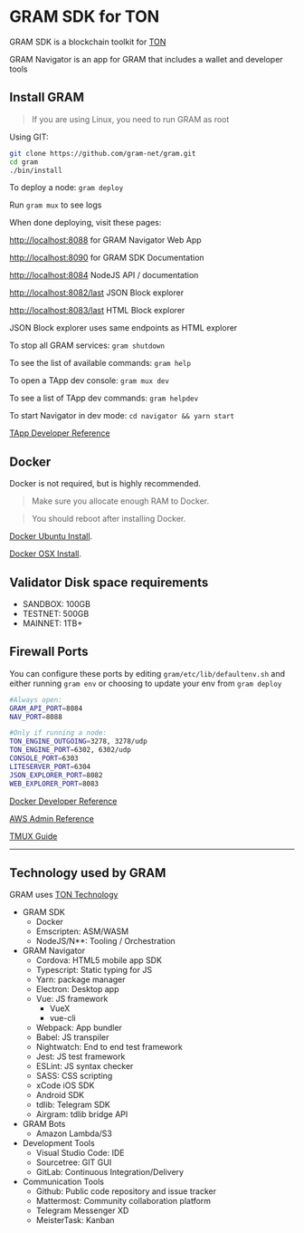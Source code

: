 # GRAM SDK for TON

GRAM SDK is a blockchain toolkit for [TON](ton.org)

GRAM Navigator is an app for GRAM that includes a wallet and developer tools

## Install GRAM

> If you are using Linux, you need to run GRAM as root

Using GIT:

```bash
git clone https://github.com/gram-net/gram.git
cd gram
./bin/install
```

To deploy a node: `gram deploy`

Run `gram mux` to see logs

When done deploying, visit these pages:

<http://localhost:8088> for GRAM Navigator Web App

<http://localhost:8090> for GRAM SDK Documentation

<http://localhost:8084> NodeJS API / documentation

<http://localhost:8082/last> JSON Block explorer

<http://localhost:8083/last> HTML Block explorer

JSON Block explorer uses same endpoints as HTML explorer

To stop all GRAM services: `gram shutdown`

To see the list of available commands: `gram help`

To open a TApp dev console: `gram mux dev`

To see a list of TApp dev commands: `gram helpdev`

To start Navigator in dev mode: `cd navigator && yarn start`

[TApp Developer Reference](./reference/TApp-Development.md)

## Docker

Docker is not required, but is highly recommended.

> Make sure you allocate enough RAM to Docker.

> You should reboot after installing Docker.

[Docker Ubuntu Install](./reference/docker-install-ubuntu.md).

[Docker OSX Install](https://docs.docker.com/docker-for-mac/install/).

## Validator Disk space requirements

* SANDBOX: 100GB
* TESTNET: 500GB
* MAINNET: 1TB+

## Firewall Ports

You can configure these ports by editing `gram/etc/lib/defaultenv.sh` and either running `gram env` or choosing to update your env from `gram deploy`

```bash
#Always open:
GRAM_API_PORT=8084
NAV_PORT=8088

#Only if running a node:
TON_ENGINE_OUTGOING=3278, 3278/udp
TON_ENGINE_PORT=6302, 6302/udp
CONSOLE_PORT=6303
LITESERVER_PORT=6304
JSON_EXPLORER_PORT=8082
WEB_EXPLORER_PORT=8083
```

[Docker Developer Reference](./validator-node-admin/docker.md)

[AWS Admin Reference](./reference/aws.md)

[TMUX Guide](./reference/tmux.md)

____

## Technology used by GRAM

GRAM uses [TON Technology](http://ton.org)

* GRAM SDK
  * Docker
  * Emscripten: ASM/WASM
  * NodeJS/N**: Tooling / Orchestration
* GRAM Navigator
  * Cordova: HTML5 mobile app SDK  
  * Typescript: Static typing for JS
  * Yarn: package manager
  * Electron: Desktop app
  * Vue: JS framework
    * VueX
    * vue-cli
  * Webpack: App bundler
  * Babel: JS transpiler
  * Nightwatch: End to end test framework
  * Jest: JS test framework
  * ESLint: JS syntax checker
  * SASS: CSS scripting
  * xCode iOS SDK
  * Android SDK
  * tdlib: Telegram SDK
  * Airgram: tdlib bridge API
* GRAM Bots
  * Amazon Lambda/S3
* Development Tools
  * Visual Studio Code: IDE
  * Sourcetree: GIT GUI
  * GitLab: Continuous Integration/Delivery
* Communication Tools
  * Github: Public code repository and issue tracker
  * Mattermost: Community collaboration platform
  * Telegram Messenger XD
  * MeisterTask: Kanban
